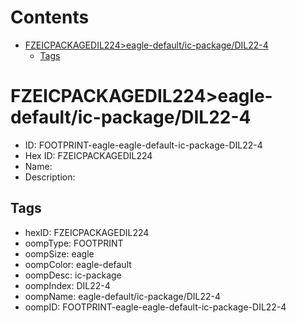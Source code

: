 



Contents
========

* [FZEICPACKAGEDIL224>eagle-default/ic-package/DIL22-4](#fzeicpackagedil224eagle-defaultic-packagedil22-4)
	* [Tags](#tags)

# FZEICPACKAGEDIL224>eagle-default/ic-package/DIL22-4

- ID: FOOTPRINT-eagle-eagle-default-ic-package-DIL22-4
- Hex ID: FZEICPACKAGEDIL224
- Name: 
- Description: 

## Tags

- hexID: FZEICPACKAGEDIL224
- oompType: FOOTPRINT
- oompSize: eagle
- oompColor: eagle-default
- oompDesc: ic-package
- oompIndex: DIL22-4
- oompName: eagle-default/ic-package/DIL22-4
- oompID: FOOTPRINT-eagle-eagle-default-ic-package-DIL22-4
